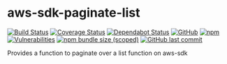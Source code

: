# aws-sdk-paginate-list

[![Build Status](https://travis-ci.org/jurijzahn8019/aws-sdk-paginate-list.svg?branch=master)](https://travis-ci.org/jurijzahn8019/aws-sdk-paginate-list)
[![Coverage Status](https://coveralls.io/repos/github/jurijzahn8019/aws-sdk-paginate-list/badge.svg?branch=master)](https://coveralls.io/github/jurijzahn8019/aws-sdk-paginate-list?branch=master)
[![Dependabot Status](https://api.dependabot.com/badges/status?host=github&repo=jurijzahn8019/aws-sdk-paginate-list)](https://app.dependabot.com/accounts/jurijzahn8019/repos/204479322)
[![GitHub](https://img.shields.io/github/license/jurijzahn8019/aws-sdk-paginate-list)](LICENSE)
[![npm](https://img.shields.io/npm/v/@jurijzahn8019/aws-sdk-paginate-list)](https://www.npmjs.com/package/@jurijzahn8019/aws-sdk-paginate-list)
[![Vulnerabilities](https://snyk.io/test/github/jurijzahn8019/aws-sdk-paginate-list/badge.svg)](https://snyk.io/test/github/jurijzahn8019/aws-sdk-paginate-list)
[![npm bundle size (scoped)](https://img.shields.io/bundlephobia/min/@jurijzahn8019/aws-sdk-paginate-list)](https://bundlephobia.com/result?p=@jurijzahn8019/aws-sdk-paginate-list)
[![GitHub last commit](https://img.shields.io/github/last-commit/jurijzahn8019/aws-sdk-paginate-list)](https://github.com/jurijzahn8019/aws-sdk-paginate-list/commits/master)

Provides a function to paginate over a list function on aws-sdk
